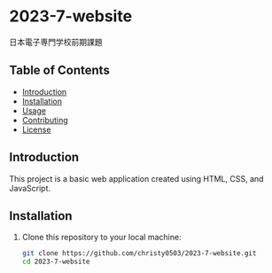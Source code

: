 # 2023-7-website

日本電子専門学校前期課題

## Table of Contents

- [Introduction](#introduction)
- [Installation](#installation)
- [Usage](#usage)
- [Contributing](#contributing)
- [License](#license)

## Introduction

This project is a basic web application created using HTML, CSS, and JavaScript.

## Installation

1. Clone this repository to your local machine:

   ```bash
   git clone https://github.com/christy0503/2023-7-website.git
   cd 2023-7-website
